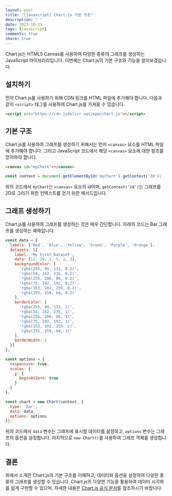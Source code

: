 ```yaml
---
layout: post
title: "[javascript] Chart.js 기본 구조"
description: " "
date: 2023-10-23
tags: [javascript]
comments: true
share: true
---
```


Chart.js는 HTML5 Canvas를 사용하여 다양한 종류의 그래프를 생성하는 JavaScript 라이브러리입니다. 이번에는 Chart.js의 기본 구조와 기능을 알아보겠습니다.

## 설치하기

먼저 Chart.js를 사용하기 위해 CDN 링크를 HTML 파일에 추가해야 합니다. 다음과 같이 `<script>` 태그를 사용하여 Chart.js를 가져올 수 있습니다.

```html
<script src="https://cdn.jsdelivr.net/npm/chart.js"></script>
```

## 기본 구조

Chart.js를 사용하여 그래프를 생성하기 위해서는 먼저 `<canvas>` 요소를 HTML 파일에 추가해야 합니다. 그리고 JavaScript 코드에서 해당 `<canvas>` 요소에 대한 참조를 얻어와야 합니다.

```html
<canvas id="myChart"></canvas>
```

```javascript
const context = document.getElementById('myChart').getContext('2d');
```

위의 코드에서 `myChart`는 `<canvas>` 요소의 id이며, `getContext('2d')`는 그래프를 2D로 그리기 위한 컨텍스트를 얻기 위한 메서드입니다.

## 그래프 생성하기

Chart.js를 사용하여 그래프를 생성하는 것은 매우 간단합니다. 아래의 코드는 Bar 그래프를 생성하는 예제입니다.

```javascript
const data = {
  labels: ['Red', 'Blue', 'Yellow', 'Green', 'Purple', 'Orange'],
  datasets: [{
    label: 'My First Dataset',
    data: [12, 19, 3, 5, 2, 3],
    backgroundColor: [
      'rgba(255, 99, 132, 0.2)',
      'rgba(54, 162, 235, 0.2)',
      'rgba(255, 206, 86, 0.2)',
      'rgba(75, 192, 192, 0.2)',
      'rgba(153, 102, 255, 0.2)',
      'rgba(255, 159, 64, 0.2)'
    ],
    borderColor: [
      'rgba(255, 99, 132, 1)',
      'rgba(54, 162, 235, 1)',
      'rgba(255, 206, 86, 1)',
      'rgba(75, 192, 192, 1)',
      'rgba(153, 102, 255, 1)',
      'rgba(255, 159, 64, 1)'
    ],
    borderWidth: 1
  }]
};

const options = {
  responsive: true,
  scales: {
    y: {
      beginAtZero: true
    }
  }
};

const chart = new Chart(context, {
  type: 'bar',
  data: data,
  options: options
});
```

위의 코드에서 `data` 변수는 그래프에 표시할 데이터를 설정하고, `options` 변수는 그래프의 옵션을 설정합니다. 마지막으로 `new Chart()`를 사용하여 그래프 객체를 생성합니다.

## 결론

위에서 소개한 Chart.js의 기본 구조를 이해하고, 데이터와 옵션을 설정하여 다양한 종류의 그래프를 생성할 수 있습니다. Chart.js의 다양한 기능을 활용하여 데이터 시각화를 쉽게 구현할 수 있으며, 자세한 내용은 [Chart.js 공식 문서](https://www.chartjs.org/)를 참조하시기 바랍니다.